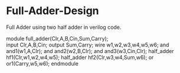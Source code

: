# Full-Adder-Design
Full Adder using two half adder in verilog code.


module full_adder(Clr,A,B,Cin,Sum,Carry);  
input Clr,A,B,Cin;
output Sum,Carry;
wire w1,w2,w3,w4,w5,w6;
and and1(w1,A,Clr);
and and2(w2,B,Clr);
and and3(w3,Cin,Clr);
half_adder hf1(Clr,w1,w2,w4,w5);
half_adder hf2(Clr,w3,w4,Sum,w6);
or or1(Carry,w5,w6);
endmodule
